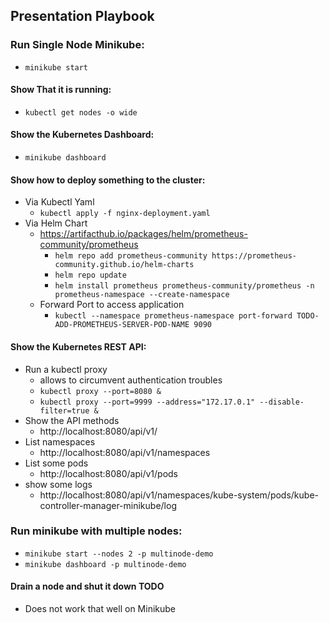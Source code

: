 ## Presentation Playbook

### Run Single Node Minikube:
* `minikube start`

#### Show That it is running:
* `kubectl get nodes -o wide`

#### Show the Kubernetes Dashboard:
* `minikube dashboard`

#### Show how to deploy something to the cluster:
* Via Kubectl Yaml
    * `kubectl apply -f nginx-deployment.yaml`
* Via Helm Chart
  * https://artifacthub.io/packages/helm/prometheus-community/prometheus
    * `helm repo add prometheus-community https://prometheus-community.github.io/helm-charts`
    * `helm repo update`
    * `helm install prometheus prometheus-community/prometheus -n prometheus-namespace --create-namespace`
  * Forward Port to access application
    * `kubectl --namespace prometheus-namespace port-forward TODO-ADD-PROMETHEUS-SERVER-POD-NAME 9090`


#### Show the Kubernetes REST API:

* Run a kubectl proxy
  * allows to circumvent authentication troubles
  * `kubectl proxy --port=8080 &`
  * `kubectl proxy --port=9999 --address="172.17.0.1" --disable-filter=true &`
* Show the API methods
  * http://localhost:8080/api/v1/
* List namespaces
  * http://localhost:8080/api/v1/namespaces
* List some pods
  * http://localhost:8080/api/v1/pods
* show some logs
  * http://localhost:8080/api/v1/namespaces/kube-system/pods/kube-controller-manager-minikube/log

### Run minikube with multiple nodes:
* `minikube start --nodes 2 -p multinode-demo`
* `minikube dashboard -p multinode-demo`

#### Drain a node and shut it down TODO
* Does not work that well on Minikube